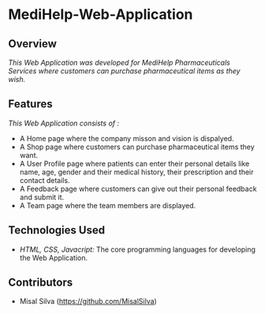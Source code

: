 # MediHelp-Web-Application

## Overview
*This Web Application was developed for MediHelp Pharmaceuticals Services where customers can purchase pharmaceutical items as they wish.*

## Features
*This Web Application consists of :* 
- A Home page where the company misson and vision is dispalyed.
- A Shop page where customers can purchase pharmaceutical items they want.
- A User Profile page where patients can enter their personal details like name, age, gender and their medical history, their prescription and their contact details.
- A Feedback page where customers can give out their personal feedback and submit it.
- A Team page where the team members are displayed.

## Technologies Used
- *HTML, CSS, Javacript:* The core programming languages for developing the Web Application.

## Contributors
- Misal Silva (https://github.com/MisalSilva)
